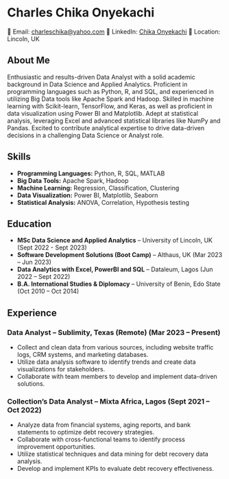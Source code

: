 # Charles Chika Onyekachi

📧 Email: charleschika@yahoo.com
📱 LinkedIn: [Chika Onyekachi](https://www.linkedin.com/in/yourlinkedinprofile)
📍 Location: Lincoln, UK

## About Me

Enthusiastic and results-driven Data Analyst with a solid academic background in Data Science and Applied Analytics. Proficient in programming languages such as Python, R, and SQL, and experienced in utilizing Big Data tools like Apache Spark and Hadoop. Skilled in machine learning with Scikit-learn, TensorFlow, and Keras, as well as proficient in data visualization using Power BI and Matplotlib. Adept at statistical analysis, leveraging Excel and advanced statistical libraries like NumPy and Pandas. Excited to contribute analytical expertise to drive data-driven decisions in a challenging Data Science or Analyst role.

## Skills

- **Programming Languages:** Python, R, SQL, MATLAB
- **Big Data Tools:** Apache Spark, Hadoop
- **Machine Learning:** Regression, Classification, Clustering
- **Data Visualization:** Power BI, Matplotlib, Seaborn
- **Statistical Analysis:** ANOVA, Correlation, Hypothesis testing

## Education

- **MSc Data Science and Applied Analytics** – University of Lincoln, UK (Sept 2022 - Sept 2023)
- **Software Development Solutions (Boot Camp)** – Althaus, UK (Mar 2023 – Jun 2023)
- **Data Analytics with Excel, PowerBI and SQL** – Dataleum, Lagos (Jun 2022 – Sept 2022)
- **B.A. International Studies & Diplomacy** – University of Benin, Edo State (Oct 2010 – Oct 2014)

## Experience

### Data Analyst – Sublimity, Texas (Remote) (Mar 2023 – Present)

- Collect and clean data from various sources, including website traffic logs, CRM systems, and marketing databases.
- Utilize data analysis software to identify trends and create data visualizations for stakeholders.
- Collaborate with team members to develop and implement data-driven solutions.

### Collection’s Data Analyst – Mixta Africa, Lagos (Sept 2021 – Oct 2022)

- Analyze data from financial systems, aging reports, and bank statements to optimize debt recovery strategies.
- Collaborate with cross-functional teams to identify process improvement opportunities.
- Utilize statistical techniques and data mining for debt recovery data analysis.
- Develop and implement KPIs to evaluate debt recovery effectiveness.

